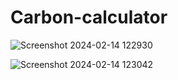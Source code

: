 # Carbon-calculator

![Screenshot 2024-02-14 122930](https://github.com/Shwetha-Sajeev/Carbon-calculator/assets/116854260/c4183e5c-992b-4c6d-a0ed-7a206ce9a6f1)

![Screenshot 2024-02-14 123042](https://github.com/Shwetha-Sajeev/Carbon-calculator/assets/116854260/335d5730-5c81-46e7-8fff-821ee76b7c34)
